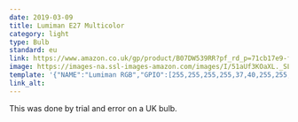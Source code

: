 ```yaml
---
date: 2019-03-09
title: Lumiman E27 Multicolor
category: light
type: Bulb
standard: eu
link: https://www.amazon.co.uk/gp/product/B07DW539RR?pf_rd_p=71cb17e9-f468-4d3f-94d5-a0de44c50a7e&pf_rd_r=YF9J1YQ6Q5S6CH4SKBV6&th=1
image: https://images-na.ssl-images-amazon.com/images/I/51aUf3KOaXL._SL1000_.jpg
template: '{"NAME":"Lumiman RGB","GPIO":[255,255,255,255,37,40,255,255,38,41,39,52,255],"FLAG":1,"BASE":18}' 
link_alt: 
---
```



This was done by trial and error on a UK bulb.





